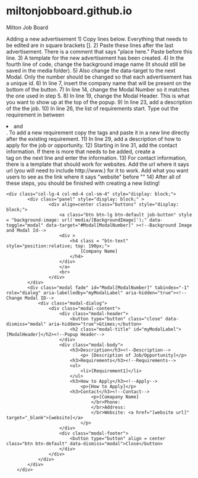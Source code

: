 miltonjobboard.github.io
========================

Milton Job Board

Adding a new advertisement
	1) Copy lines below. Everything that needs to be edited are in square brackets [].
	2) Paste these lines after the last advertisement. There is a comment that says "place here." Paste before this line.
	3) A template for the new advertisement has been created. 
	4) In the fourth line of code, change the background image name (It should still be saved in the media folder). 
	5) Also change the data-target to the next Modal. Only the number should be changed so that each advertisement has a unique id.
	6) In line 7, insert the company name that will be present on the bottom of the button.
	7) In line 14, change the Modal Number so it matches the one used in step 5.
	8) In line 19, change the Modal Header. This is what you want to show up at the top of the popup.
	9) In line 23, add a description of the the job.
	10) In line 26, the list of requirements start. Type out the requirement in between <li> and </li>. To add a new requirement copy the tags and paste it in a new line directly after the existing requirement.
	11) In line 29, add a description of how to apply for the job or opportunity.
	12) Starting in line 31, add the contact information. If there is more that needs to be added, create a </br> tag on the next line and enter the information.
	13) For contact information, there is a template that should work for websites. Add the url where it says url (you will need to include http://www.) for it to work. Add what you want users to see as the link where it says "website" before "</a>"
	14) After all of these steps, you should be finished with creating a new listing!
	
	
	<div class="col-lg-4 col-md-4 col-sm-4" style="display: block;">
			<div class="panel" style="display: block;" >		
					<div align=center class="buttons" style="display: block;"> 
						<a class="btn btn-lg btn-default job-button" style = "background-image: url('media/[BackgroundImage]');" data-toggle="modal" data-target="#Modal[ModalNumber]" ><!--Background Image and Modal Id-->
						<div >
							<h4 class = "btn-text" style="position:relative; top: 190px;">
								[Company Name]
							</h4>
						</div>
						</a>						
						<br>
					</div>
			</div>	
			<div class="modal fade" id="Modal[ModalNumber]" tabindex="-1" role="dialog" aria-labelledby="myModalLabel" aria-hidden="true"><!--Change Modal ID-->
				<div class="modal-dialog">
					<div class="modal-content">
						<div class="modal-header">
							<button type="button" class="close" data-dismiss="modal" aria-hidden="true">&times;</button>
							<h2 class="modal-title" id="myModalLabel">[ModalHeader]</h2><!--Popup Header-->
						</div>
						<div class="modal-body">
							<h3>Description</h3><!--Description-->
								<p> [Description of Job/Opportunity]</p>
							<h3>Requirements</h3><!--Requirements-->
							<ul>
								<li>[Requirement1]</li>
							</ul>
							<h3>How to Apply</h3><!--Apply-->
								<p>[How to Apply]</p>
							<h3>Contact</h3><!--Contact-->
									<p>[Comapany Name]
									</br>Phone: 
									</br>Address: 
									</br>Website: <a href="[website url]" target="_blank">[website]</a>
								</p>						
						</div>
						<div class="modal-footer">
							<button type="button" align = center class="btn btn-default" data-dismiss="modal">Close</button>
						</div>
					</div>
				</div>
			</div>	
		</div>

